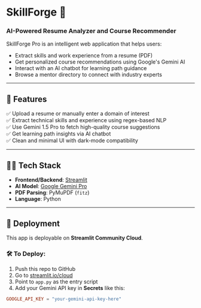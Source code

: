 # SkillForge 🚀

### AI-Powered Resume Analyzer and Course Recommender

SkillForge Pro is an intelligent web application that helps users:
- Extract skills and work experience from a resume (PDF)
- Get personalized course recommendations using Google's Gemini AI
- Interact with an AI chatbot for learning path guidance
- Browse a mentor directory to connect with industry experts

---

## 🌟 Features

✅ Upload a resume or manually enter a domain of interest  
✅ Extract technical skills and experience using regex-based NLP  
✅ Use Gemini 1.5 Pro to fetch high-quality course suggestions  
✅ Get learning path insights via AI chatbot  
✅ Clean and minimal UI with dark-mode compatibility

---

## 🧑‍💻 Tech Stack

- **Frontend/Backend**: [Streamlit](https://streamlit.io/)
- **AI Model**: [Google Gemini Pro](https://ai.google.dev/)
- **PDF Parsing**: PyMuPDF (`fitz`)
- **Language**: Python

---

## 🚀 Deployment

This app is deployable on **Streamlit Community Cloud**.

### 🛠 To Deploy:
1. Push this repo to GitHub
2. Go to [streamlit.io/cloud](https://streamlit.io/cloud)
3. Point to `app.py` as the entry script
4. Add your Gemini API key in **Secrets** like this:

```toml
GOOGLE_API_KEY = "your-gemini-api-key-here"
